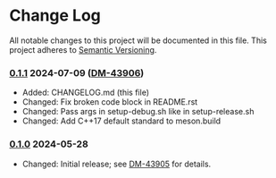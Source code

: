 # Change Log

All notable changes to this project will be documented in this file.
This project adheres to [Semantic Versioning](http://semver.org/).

### [0.1.1] 2024-07-09 ([DM-43906](https://rubinobs.atlassian.net/browse/DM-43906))

* Added: CHANGELOG.md (this file)
* Changed: Fix broken code block in README.rst
* Changed: Pass args in setup-debug.sh like in setup-release.sh
* Changed: Add C++17 default standard to meson.build

### [0.1.0] 2024-05-28

* Changed: Initial release; see [DM-43905](https://rubinobs.atlassian.net/browse/DM-43905) for details. 

[0.1.1]: https://github.com/lsst-dm/modelfit_parameters/compare/0.1.1...0.1.0
[0.1.0]: https://github.com/lsst-dm/modelfit_parameters/compare/72d65f994...0.1.0
